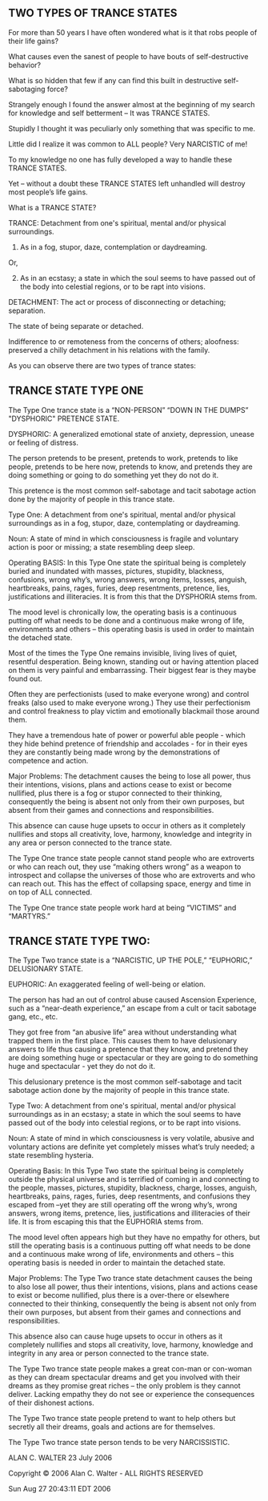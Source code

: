 ## TWO TYPES OF TRANCE STATES

For more than 50 years I have often wondered what 
is it that robs people of their life gains?

What causes even the sanest of people to have 
bouts of self-destructive behavior?

What is so hidden that few if any can find this 
built in destructive self-sabotaging force?

Strangely enough I found the answer almost at the 
beginning of my search for knowledge and self 
betterment – It was TRANCE STATES.

Stupidly I thought it was peculiarly only something that was specific to me.

Little did I realize it was common to ALL people? Very NARCISTIC of me!

To my knowledge no one has fully developed a way to handle these TRANCE STATES.

Yet – without a doubt these TRANCE STATES left 
unhandled will destroy most people’s life gains.

What is a TRANCE STATE?

TRANCE:	Detachment from one's spiritual, mental and/or physical surroundings.

1.  As in a fog, stupor, daze, contemplation or daydreaming.

Or,

2.  As in an ecstasy; a state in which the soul 
seems to have passed out of the body into 
celestial regions, or to be rapt into visions.

DETACHMENT:	The act or process of disconnecting or detaching; separation.

The state of being separate or detached.

Indifference to or remoteness from the concerns 
of others; aloofness: preserved a chilly 
detachment in his relations with the family.

As you can observe there are two types of trance states:

## TRANCE STATE TYPE ONE

The Type One trance state is a “NON-PERSON” “DOWN 
IN THE DUMPS” "DYSPHORIC" PRETENCE STATE.

DYSPHORIC: A generalized emotional state of 
anxiety, depression, unease or feeling of distress.

The person pretends to be present, pretends to 
work, pretends to like people, pretends to be 
here now, pretends to know, and pretends they are 
doing something or going to do something yet they do not do it.

This pretence is the most common self-sabotage 
and tacit sabotage action done by the majority of people in this trance state.

Type One:	A detachment from one's spiritual, 
mental and/or physical surroundings as in a fog, 
stupor, daze, contemplating or daydreaming.

Noun: 	A state of mind in which consciousness is 
fragile and voluntary action is poor or missing; a state resembling deep sleep.

Operating BASIS:	In this Type One state the 
spiritual being is completely buried and 
inundated with masses, pictures, stupidity, 
blackness, confusions, wrong why’s, wrong 
answers, wrong items, losses, anguish, 
heartbreaks, pains, rages, furies, deep 
resentments, pretence, lies, justifications and 
illiteracies. It is from this that the DYSPHORIA stems from.

The mood level is chronically low, the operating 
basis is a continuous putting off what needs to 
be done and a continuous make wrong of life, 
environments and others – this operating basis is 
used in order to maintain the detached state.

Most of the times the Type One remains invisible, 
living lives of quiet, resentful desperation. 
Being known, standing out or having attention 
placed on them is very painful and embarrassing. 
Their biggest fear is they maybe found out.

Often they are perfectionists (used to make 
everyone wrong) and control freaks (also used to 
make everyone wrong.) They use their 
perfectionism and control freakness to play 
victim and emotionally blackmail those around them.

They have a tremendous hate of power or powerful 
able people - which they hide behind pretence of 
friendship and accolades - for in their eyes they 
are constantly being made wrong by the demonstrations of competence and action.

Major Problems: 	The detachment causes the being 
to lose all power, thus their intentions, 
visions, plans and actions cease to exist or 
become nullified, plus there is a fog or stupor 
connected to their thinking, consequently the 
being is absent not only from their own purposes, 
but absent from their games and connections and responsibilities.

This absence can cause huge upsets to occur in 
others as it completely nullifies and stops all 
creativity, love, harmony, knowledge and 
integrity in any area or person connected to the trance state.

The Type One trance state people cannot stand 
people who are extroverts or who can reach out, 
they use “making others wrong” as a weapon to 
introspect and collapse the universes of those 
who are extroverts and who can reach out. This 
has the effect of collapsing space, energy and time in on top of ALL connected.

The Type One trance state people work hard at being “VICTIMS” and “MARTYRS.”

## TRANCE STATE TYPE TWO:

The Type Two trance state is a “NARCISTIC, UP THE  POLE,” “EUPHORIC,” DELUSIONARY STATE.

EUPHORIC: An exaggerated feeling of well-being or elation.

The person has had an out of control abuse caused 
Ascension Experience, such as a “near-death 
experience,” an escape from a cult or tacit sabotage gang, etc., etc.

They got free from “an abusive life” area without 
understanding what trapped them in the first 
place. This causes them to have delusionary 
answers to life thus causing a pretence that they 
know, and pretend they are doing something huge 
or spectacular or they are going to do something 
huge and spectacular - yet they do not do it.

This delusionary pretence is the most common 
self-sabotage and tacit sabotage action done by 
the majority of people in this trance state.

Type Two: 	A detachment from one's spiritual, 
mental and/or physical surroundings as in an 
ecstasy; a state in which the soul seems to have 
passed out of the body into celestial regions, or to be rapt into visions.

Noun:   	A state of mind in which consciousness 
is very volatile, abusive and voluntary actions 
are definite yet completely misses what’s truly 
needed; a state resembling hysteria.

Operating Basis:	In this Type Two state the 
spiritual being is completely outside the 
physical universe and is terrified of coming in 
and connecting to the people, masses, pictures, 
stupidity, blackness, charge, losses, anguish, 
heartbreaks, pains, rages, furies, deep 
resentments, and confusions they escaped from 
–yet they are still operating off the wrong 
why’s, wrong answers, wrong items, pretence, 
lies, justifications and illiteracies of their 
life. It is from escaping this that the EUPHORIA stems from.

The mood level often appears high but they have 
no empathy for others, but still the operating 
basis is a continuous putting off what needs to 
be done and a continuous make wrong of life, 
environments and others – this operating basis is 
needed in order to maintain the detached state.

Major Problems:	The Type Two trance state 
detachment causes the being to also lose all 
power, thus their intentions, visions, plans and 
actions cease to exist or become nullified, plus 
there is a over-there or elsewhere connected to 
their thinking, consequently the being is absent 
not only from their own purposes, but absent from 
their games and connections and responsibilities.

This absence also can cause huge upsets to occur 
in others as it completely nullifies and stops 
all creativity, love, harmony, knowledge and 
integrity in any area or person connected to the trance state.

The Type Two trance state people makes a great 
con-man or con-woman as they can dream 
spectacular dreams and get you involved with 
their dreams as they promise great riches – the 
only problem is they cannot deliver. Lacking 
empathy they do not see or experience the 
consequences of their dishonest actions.

The Type Two trance state people pretend to want 
to help others but secretly all their dreams, 
goals and actions are for themselves.

The Type Two trance state person tends to be very NARCISSISTIC.									

ALAN C. WALTER
23 July 2006

Copyright © 2006
Alan C. Walter - ALL RIGHTS RESERVED

Sun Aug 27 20:43:11 EDT 2006
